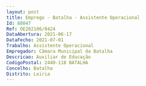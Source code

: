 ```yaml
--- 
layout: post
title: Emprego - Batalha - Assistente Operacional
Id: 88047
Ref: OE202106/0424
DataAbertura: 2021-06-17
DataFecho: 2021-07-01
Trabalho: Assistente Operacional
Empregador: Câmara Municipal da Batalha
Descricao: Auxiliar de Educação
CodigoPostal: 2440-118 BATALHA
Concelho: Batalha
Distrito: Leiria
--- 
```

